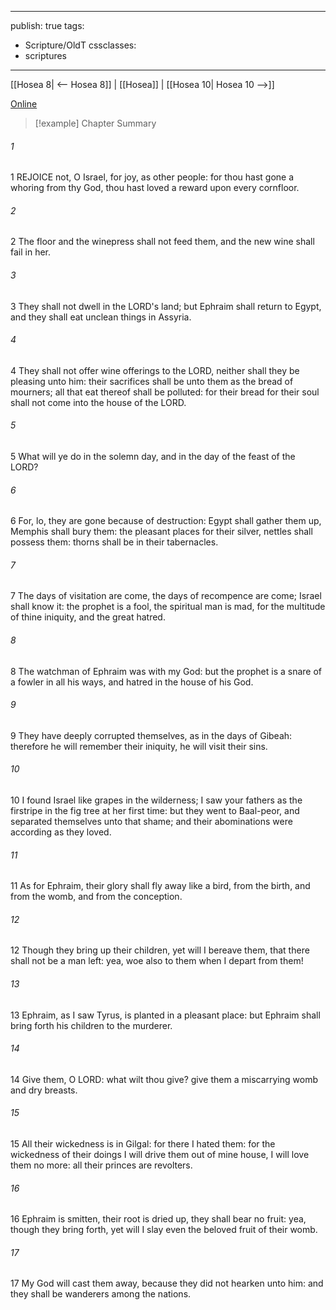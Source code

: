 

---
publish: true
tags:
  - Scripture/OldT
cssclasses:
  - scriptures
---
[[Hosea 8| <-- Hosea 8]] | [[Hosea]] | [[Hosea 10| Hosea 10 -->]]

[Online](https://churchofjesuschrist.org/study/scriptures/ot/hosea/9?lang=eng)

>[!example] Chapter Summary
>
###### 1
1 REJOICE not, O Israel, for joy, as other people: for thou hast gone a whoring from thy God, thou hast loved a reward upon every cornfloor.
###### 2
2 The floor and the winepress shall not feed them, and the new wine shall fail in her.
###### 3
3 They shall not dwell in the LORD's land; but Ephraim shall return to Egypt, and they shall eat unclean things in Assyria.
###### 4
4 They shall not offer wine offerings to the LORD, neither shall they be pleasing unto him: their sacrifices shall be unto them as the bread of mourners; all that eat thereof shall be polluted: for their bread for their soul shall not come into the house of the LORD.
###### 5
5 What will ye do in the solemn day, and in the day of the feast of the LORD?
###### 6
6 For, lo, they are gone because of destruction: Egypt shall gather them up, Memphis shall bury them: the pleasant places for their silver, nettles shall possess them: thorns shall be in their tabernacles.
###### 7
7 The days of visitation are come, the days of recompence are come; Israel shall know it: the prophet is a fool, the spiritual man is mad, for the multitude of thine iniquity, and the great hatred.
###### 8
8 The watchman of Ephraim was with my God: but the prophet is a snare of a fowler in all his ways, and hatred in the house of his God.
###### 9
9 They have deeply corrupted themselves, as in the days of Gibeah: therefore he will remember their iniquity, he will visit their sins.
###### 10
10 I found Israel like grapes in the wilderness; I saw your fathers as the firstripe in the fig tree at her first time: but they went to Baal-peor, and separated themselves unto that shame; and their abominations were according as they loved.
###### 11
11 As for Ephraim, their glory shall fly away like a bird, from the birth, and from the womb, and from the conception.
###### 12
12 Though they bring up their children, yet will I bereave them, that there shall not be a man left: yea, woe also to them when I depart from them!
###### 13
13 Ephraim, as I saw Tyrus, is planted in a pleasant place: but Ephraim shall bring forth his children to the murderer.
###### 14
14 Give them, O LORD: what wilt thou give?  give them a miscarrying womb and dry breasts.
###### 15
15 All their wickedness is in Gilgal: for there I hated them: for the wickedness of their doings I will drive them out of mine house, I will love them no more: all their princes are revolters.
###### 16
16 Ephraim is smitten, their root is dried up, they shall bear no fruit: yea, though they bring forth, yet will I slay even the beloved fruit of their womb.
###### 17
17 My God will cast them away, because they did not hearken unto him: and they shall be wanderers among the nations.



